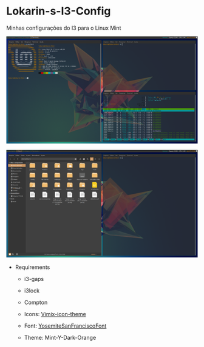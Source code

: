 # Lokarin-s-I3-Config
Minhas configurações do I3 para o Linux Mint

![](Screenshots/WMAtual.png)

![](Screenshots/WMAtual2.png)



- Requirements
  - i3-gaps
  - i3lock
  - Compton
  
  - Icons: [Vimix-icon-theme](https://www.gnome-look.org/s/Gnome/p/1273372)
  - Font: [YosemiteSanFranciscoFont](https://github.com/supermarin/YosemiteSanFranciscoFont)
  - Theme: Mint-Y-Dark-Orange
 
 
  
